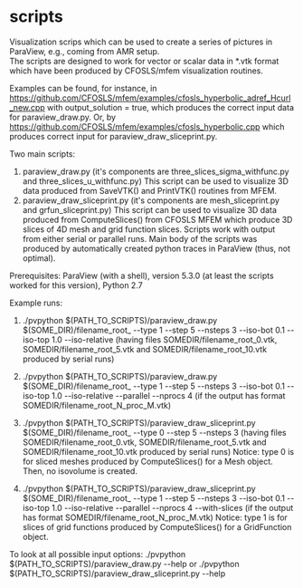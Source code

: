 # scripts
Visualization scrips which can be used to create a series of pictures in ParaView, e.g., coming from AMR setup.  
The scripts are designed to work for vector or scalar data in \*.vtk format which have been produced by 
CFOSLS/mfem visualization routines. 

Examples can be found, for instance, in https://github.com/CFOSLS/mfem/examples/cfosls_hyperbolic_adref_Hcurl_new.cpp with
output_solution = true, which produces the correct input data for paraview_draw.py. Or, by https://github.com/CFOSLS/mfem/examples/cfosls_hyperbolic.cpp which produces correct input for paraview_draw_sliceprint.py.

Two main scripts:
1) paraview_draw.py (it's components are three_slices_sigma_withfunc.py and three_slices_u_withfunc.py)
This script can be used to visualize 3D data produced from SaveVTK() and PrintVTK() routines from MFEM.
2) paraview_draw_sliceprint.py (it's components are mesh_sliceprint.py and grfun_sliceprint.py)
This script can be used to visualize 3D data produced from ComputeSlices() from CFOSLS MFEM which produce 3D slices of 4D mesh and grid function slices.
Scripts work with output from either serial or parallel runs.
Main body of the scripts was produced by automatically created python traces in ParaView (thus, not optimal).

Prerequisites: ParaView (with a shell), version 5.3.0 (at least the scripts worked for this version), Python 2.7

Example runs:
1) ./pvpython $(PATH_TO_SCRIPTS)/paraview_draw.py $(SOME_DIR)/filename_root_ --type 1 --step 5 --nsteps 3
--iso-bot 0.1 --iso-top 1.0 --iso-relative 
(having files SOMEDIR/filename_root_0.vtk, SOMEDIR/filename_root_5.vtk and SOMEDIR/filename_root_10.vtk produced by serial runs)

2) ./pvpython $(PATH_TO_SCRIPTS)/paraview_draw.py $(SOME_DIR)/filename_root_ --type 1 --step 5 --nsteps 3 
--iso-bot 0.1 --iso-top 1.0 --iso-relative --parallel --nprocs 4
(if the output has format SOMEDIR/filename_root_N_proc_M.vtk)

3) ./pvpython $(PATH_TO_SCRIPTS)/paraview_draw_sliceprint.py $(SOME_DIR)/filename_root_ --type 0 --step 5 --nsteps 3
(having files SOMEDIR/filename_root_0.vtk, SOMEDIR/filename_root_5.vtk and SOMEDIR/filename_root_10.vtk produced by serial runs)
Notice: type 0 is for sliced meshes produced by ComputeSlices() for a Mesh object. Then, no isovolume is created.

4) ./pvpython $(PATH_TO_SCRIPTS)/paraview_draw_sliceprint.py $(SOME_DIR)/filename_root_ --type 1 --step 5 --nsteps 3 
--iso-bot 0.1 --iso-top 1.0 --iso-relative --parallel --nprocs 4 --with-slices 
(if the output has format SOMEDIR/filename_root_N_proc_M.vtk)
Notice: type 1 is for slices of grid functions produced by ComputeSlices() for a GridFunction object.

To look at all possible input options:
./pvpython $(PATH_TO_SCRIPTS)/paraview_draw.py --help
or
./pvpython $(PATH_TO_SCRIPTS)/paraview_draw_sliceprint.py --help

